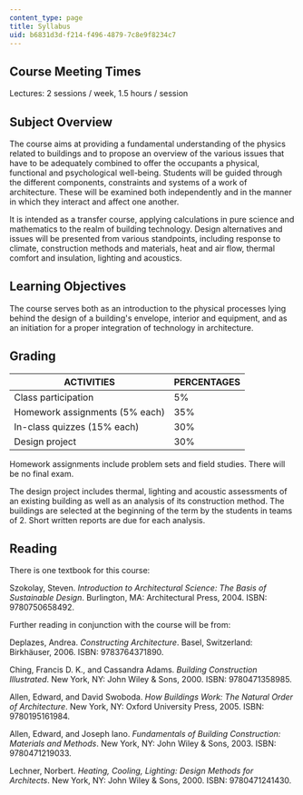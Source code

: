 ```yaml
---
content_type: page
title: Syllabus
uid: b6831d3d-f214-f496-4879-7c8e9f8234c7
---
```


Course Meeting Times
--------------------

Lectures: 2 sessions / week, 1.5 hours / session

Subject Overview
----------------

The course aims at providing a fundamental understanding of the physics related to buildings and to propose an overview of the various issues that have to be adequately combined to offer the occupants a physical, functional and psychological well-being. Students will be guided through the different components, constraints and systems of a work of architecture. These will be examined both independently and in the manner in which they interact and affect one another.

It is intended as a transfer course, applying calculations in pure science and mathematics to the realm of building technology. Design alternatives and issues will be presented from various standpoints, including response to climate, construction methods and materials, heat and air flow, thermal comfort and insulation, lighting and acoustics.

Learning Objectives
-------------------

The course serves both as an introduction to the physical processes lying behind the design of a building's envelope, interior and equipment, and as an initiation for a proper integration of technology in architecture.

Grading
-------

| ACTIVITIES | PERCENTAGES |
| --- | --- |
| Class participation | 5% |
| Homework assignments (5% each) | 35% |
| In-class quizzes (15% each) | 30% |
| Design project | 30% 

Homework assignments include problem sets and field studies. There will be no final exam.

The design project includes thermal, lighting and acoustic assessments of an existing building as well as an analysis of its construction method. The buildings are selected at the beginning of the term by the students in teams of 2. Short written reports are due for each analysis.

Reading
-------

There is one textbook for this course:

Szokolay, Steven. _Introduction to Architectural Science: The Basis of Sustainable Design_. Burlington, MA: Architectural Press, 2004. ISBN: 9780750658492.

Further reading in conjunction with the course will be from:

Deplazes, Andrea. _Constructing Architecture_. Basel, Switzerland: Birkhäuser, 2006. ISBN: 9783764371890.

Ching, Francis D. K., and Cassandra Adams. _Building Construction Illustrated_. New York, NY: John Wiley & Sons, 2000. ISBN: 9780471358985.

Allen, Edward, and David Swoboda. _How Buildings Work: The Natural Order of Architecture_. New York, NY: Oxford University Press, 2005. ISBN: 9780195161984.

Allen, Edward, and Joseph Iano. _Fundamentals of Building Construction: Materials and Methods_. New York, NY: John Wiley & Sons, 2003. ISBN: 9780471219033.

Lechner, Norbert. _Heating, Cooling, Lighting: Design Methods for Architects_. New York, NY: John Wiley & Sons, 2000. ISBN: 9780471241430.
